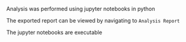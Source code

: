 Analysis was performed using jupyter notebooks in python

The exported report can be viewed by navigating to `Analysis Report`

The jupyter notebooks are executable
